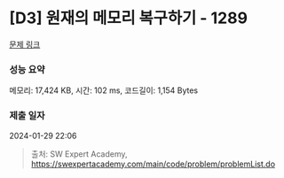 # [D3] 원재의 메모리 복구하기 - 1289 

[문제 링크](https://swexpertacademy.com/main/code/problem/problemDetail.do?contestProbId=AV19AcoKI9sCFAZN) 

### 성능 요약

메모리: 17,424 KB, 시간: 102 ms, 코드길이: 1,154 Bytes

### 제출 일자

2024-01-29 22:06



> 출처: SW Expert Academy, https://swexpertacademy.com/main/code/problem/problemList.do
